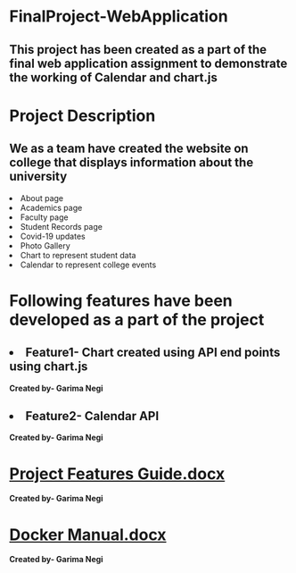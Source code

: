 
# FinalProject-WebApplication
## This project has been created as a part of the final web application assignment to demonstrate the working of Calendar and chart.js
# Project Description
## We as a team have created the website on college that displays information about the university
<li>About page</li>
<li>Academics page</li>
<li>Faculty page</li>
<li>Student Records page</li>
<li>Covid-19 updates</li>
<li>Photo Gallery</li>
<li>Chart to represent student data</li>
<li>Calendar to represent college events</li>

# Following features have been developed as a part of the project
## <li> Feature1- Chart created using API end points using chart.js </li> 
<strong>      Created by- Garima Negi </strong> 
## <li> Feature2- Calendar API </li>
<strong>      Created by- Garima Negi </strong> 

# [Project Features Guide.docx](https://github.com/gn32/FinalProject-WebApplication/files/6463191/Project.Features.Guide.docx)
<strong>      Created by- Garima Negi </strong> 

# [Docker Manual.docx](https://github.com/gn32/FinalProject-WebApplication/files/6463197/Docker.Manual.docx)
<strong>      Created by- Garima Negi </strong> 
